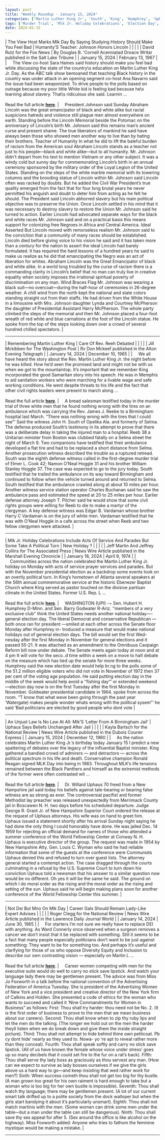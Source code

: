 ```yaml
---
layout: post
title: "Weekly Roundup - January 15, 2024"
categories: ['Martin Luther King Jr', 'South', 'King', 'Humphrey', 'Uphaus', 'Ward Connerly', 'Jo Foxworth', 'Sara Haines', 'Lincoln']
tags: ['Murder Trial', 'Mlk Jr. Holiday Celebrations', 'Election Day', 'Mlk Day']
date: 2024-01-15
---
```


| The View Host Marks Mlk Day By Saying Studying History Should Make You Feel Bad | Humanity’S Teacher: Johnson Honors Lincoln |
|  |  |
| David Rutz for the Fox News | By Douglas B. ‘Cornell  Acenniatad Droace Writar published in the Salt Lake Tribune |
| January 15, 2024 | February 13, 1967 |
| &nbsp;&nbsp;&nbsp;&nbsp;The View co-host Sara Haines said history should make you feel bad while discussing the state of the country\s education on Martin Luther King Jr. Day. As the ABC talk show bemoaned that teaching Black history in the country was under attack in an opening segment co-host Ana Navarro said the issue had been weaponized. To drive people to the polls based on outrage because my poor little White kid is feeling bad because he\s learning about slavery. That\s ridiculous she said. Learnin ...<br><br>Read the full article <b>[here](https://www.foxnews.com/media/the-view-host-marks-mlk-day-saying-studying-history-make-feel-bad)</b>. | &nbsp;&nbsp;&nbsp;&nbsp;President Johnson said Sunday Abraham Lincoln was the great emancipator of black and white alike but racial suspicions hatreds and violence still plague men almost everywhere on earth. Standing before the Lincoln Memorial beside the Potomac on the anniversary of Lincoln’s birth Mr. Johnson said this remains man’s ancient curse and present shame. The true liberators of mankind he said have always been those who showed men another way to live than by hating their brothers. Teacher of Humanity In what he did to lift the baleful burden of racism from the American soul Abraham Lincoln stands as a teacher not just to his people—black and white alike—but to all humanity. Mr. Johnson didn’t depart from his text to mention Vietnam or any other subject. It was a windy cold but sunny day for commemorating Lincoln’s birth in an annual ceremony sponsored by the military order of the Loyal Legion of the United States. Standing on the steps of the white marble memorial with its towering columns and the brooding statue of Lincoln within Mr. Johnson said Lincoln often was racked by doubts. But he added the Civil War President’s true quality emerged from the fact that for four long brutal years he never permitted his anguish and doubt to deter him from acting as he felt he should. The President said Lincoln abhorred slavery but his main political objective was to preserve the Union. Once Lincoln settled in his mind that it was necessary to destroy slavery to restore the Union Mr. Johnson said he turned to action. Earlier Lincoln had advocated separate ways for the black and white races Mr. Johnson said and on a practical basis this means support for colonizing free Negroes in Africa and Central America. Ideal Asserted But Lincoln moved with remorseless realism Mr. Johnson said to the conviction that a community of many races should be established. Lincoln died before giving voice to his vision he said and it has taken more than a century for the nation to assert the ideal Lincoln had barely formulated. It has required the hard lessons of a hundred years he said to make us realize as he did that emancipating the Negro was an act of liberation for whites. Abraham Lincoln was the Great Emancipator of black and white alike. In a world long troubled by the curse of racism there is a commanding clarity in Lincoln’s belief that no man can truly live in creative equality when society imposes the irrational spiritual poverty of discrimination on any man. Wind Braces Flag Mr. Johnson was wearing a black suit—no overcoat—during the half-hour of ceremonies in 26-degree weather. A chill wind from the north kept the national and state colors standing straight out from their staffs. He had driven from the White House in a limousine with Mrs. Johnson daughter Lynda and Courtney McPherson the daughter of Presidential Assistant Harry McPherson. The whole party climbed the steps of the memorial and then Mr. Johnson placed a four-foot wreath of red white and blue carnations at the foot of the Lincoln statue. He spoke from the top of the steps looking down over a crowd of several hundred chilled spectators. |

---

| Remembering Martin Luther King | Care Of Rev. Reeh Debated |
|  |  |
| Jill Mckibben for The Washington Post | Rv Don Mckeef published in the Alton Evening Telegraph |
| January 14, 2024 | December 10, 1965 |
| &nbsp;&nbsp;&nbsp;&nbsp;We all have heard the story about the Rev. Martin Luther King Jr. the night before he was killed. How he’d seen the promised land and might not be with us when we got to the mountaintop. It’s important that we remember King incorporated the good Samaritan story into his speech. He was in Memphis to aid sanitation workers who were marching for a livable wage and safe working conditions. He went despite threats to his life and the fact that other civil rights leaders were present to march along ...<br><br>Read the full article <b>[here](https://www.washingtonpost.com/opinions/2024/01/14/remembering-martin-luther-king/)</b>. | &nbsp;&nbsp;&nbsp;&nbsp;A bread salesman testified today in the murder trial of three white men that he found nothing wrong with the tires on an ambulance which was carrying the Rev. James J. Reebe to a Birmingham hospital last March. “There was nothing wrong with the tires that I could see”’ Said the witness John H. South of Opelika Ala. and formerly of Selma. The defense produced South’s testimony in its attempt to prove that there was a deliberate delay in taking the injured man to a hospital. Reeb 38 a Unitarian minister from Boston was clubbed fatally on a Selma street the night of March 9. Two companions have testified that their ambulance developed a flat tire and had to be replaced a short distance from Selma. Another prosecution witness described the trouble as a ruptured retread. South was the eighth defense witness called in the first-degree murder trial of Elmer L. Cook 42; Namon O’Neal Hoggle 31 and his brother William Stanley Hoggle 37. The case was expected to go to the jury today. South testified that he trailed the ambulance on its way toward Birmingham and continued to follow when the vehicle turned around and returned to Selma. South testified that the ambulance crawled along at about 10 miles per hour. Another witness service station operator Charles Buchanan said he saw the ambulance pass and estimated the speed at 20 to 25 miles per hour. Earlier defense attorney Joseph T. Pilcher said he would show that some civil rights groups were willing for Reeb to die to make a martyr of the clergyman. A key defense witness was Edgar B. Vardaman whose brother Harry C Vardaman is on the jury of white men. Vardaman testified that he was with O’Neal Hoggle in a cafe across the street when Reeb and two fellow clergymen were attacked. |

---

| Mlk Jr. Holiday Celebrations Include Acts Of Service And Parades But Some Take A Political Turn | New Holiday ? |
|  |  |
| Jeff Martin And Jeffrey Collins for The Associated Press | News Wire Article published in the Marshall Evening Chronicle |
| January 16, 2024 | April 9, 1974 |
| &nbsp;&nbsp;&nbsp;&nbsp;Communities across the nation celebrated the Martin Luther King Jr. holiday on Monday with acts of service prayer services and parades. But with the November presidential election as a backdrop some events took on an overtly political turn. In King’s hometown of Atlanta several speakers at the 56th annual commemorative service at the historic Ebenezer Baptist Church where King served as pastor touched on the divisive partisan climate in the United States. Former U.S. Rep. L ...<br><br>Read the full article <b>[here](https://apnews.com/article/mlk-martin-luther-king-f4bb0a82ab0fd77c4e2670132f77e575)</b>. | &nbsp;&nbsp;&nbsp;&nbsp;WASHINGTON (UPI) -~ Sen. Hubert H. Humphrey D-Minn. and Sen. Barry Godwater R-Ariz. ‘‘members of a very exclusive club’’ think the United States needs another national holiday—-general election day. The liberal Democrat and conservative Republican —both once ran for president —smiled at each other across the Senate floor Monday after Humphrey in- troduced a measure that would make national holidays out of general election days. The bill would set the first Wed- nesday after the first Monday in November for general elections and it passed 55-21. It was attached as an amendment to the Omnibuus Caopaign Reform bill now under debate. The Senate meets again today at noon and at 4 pm It will vote for the seco..d time within a week on a move to halt debate on the measure which has tied up the senate for more three weeks. Humphrey said the new election date would help br.ng to the polls some of the 51.2 million eligible voters who did not vote in November of 1972 then 37 per cent of the voting age population. He said putting election day in the middle of the week would help avoid a ‘‘fishing day”’ or extended weekend —election day now is on the first Tuesday after the first Monday in November. Goldwater presidential candidate in 1964. spoke from across the room. “T know that what weve been going through the past year ‘Watergate) makes people wonder whats wrong with the political sysem”’ he said ‘Bad politicians are elected by good people who dont vote |

---

| An Unjust Law Is No Law At All: Mlk’S ‘Letter From A Birmingham Jail’ | Uphaus Says Beliefs Unchanged After Jail |
|  |  |
| Kayla Bartsch for the National Review | News Wire Article published in the Dubois Courier Express |
| January 15, 2024 | December 12, 1960 |
| &nbsp;&nbsp;&nbsp;&nbsp;As the nation celebrates Martin Luther King Jr.’s birthday today January 15 I predict a new spattering of debates over the legacy of the influential Baptist minister. King gathered a bandied crowd of admirers — and detractors — across the political spectrum in his life and death. Conservative champion Ronald Reagan signed MLK Day into being in 1983. Throughout MLK’s life tensions remained between the Black Panthers and himself as the extremist methods of the former were often contrasted wit ...<br><br>Read the full article <b>[here](https://www.nationalreview.com/corner/an-unjust-law-is-no-law-at-all-mlks-letter-from-a-birmingham-jail/)</b>. | &nbsp;&nbsp;&nbsp;&nbsp;Dr. Willard Uphaus 70 freed from a New Hampshire jail said today his beliefs against tale-bearing or bearing false witness are as strong as ever. The controversial pacifist and former Methodist lay preacher was released unexpectedly from Merrimack County jail in Boscawen N. H. two days before his scheduled departure. Judge George R. Grant Jr. of New Hampshire Superior Court ordered the release at the request of Uphaus attorneys. His wife was on hand to greet him. Uphaus issued a statement shortly after his arrival Sunday night saying he had done the only thing I could honorably have done. He was jailed Dec. 14 1959 for rejecting an official demand for names of those who attended a summer conference of the World Fellowship Center at Conway N. H. Uphaus is executive director of the group. The request was made in 1954 by New Hampshire Atty. Gen. Louis C. Wyman who said he had reliable information that some of the guests at the conference were Communists Uphaus denied this and refused to turn over guest lists. The attorney general started a contempt action. The case dragged through the courts culminating in a refusal by the U.S. Supreme Court to turn down his conviction Uphaus told a newsman that his answer to a similar question now would be no different. Oh yes it will be the same he said. The ground on which I do moral order as the rising and the moral order as the rising and setting of the sun. Uphaus said he will begin making plans soon for another conference of the World Fellowship Center this summer. |

---

| Not Dei But Mno On Mlk Day | Career Gals Should Remain Lady-Like Expert Advises |
|  |  |
| Roger Clegg for the National Review | News Wire Article published in the Lawrence Daily Journal World |
| January 14, 2024 | June 30, 1965 |
| &nbsp;&nbsp;&nbsp;&nbsp;For starters I’m not sure we really have to replace DEI with anything. As Ward Connerly once observed when a surgeon removes a cancer we don’t insist that it be replaced with something. Still it seems to be a fact that many people especially politicians don’t want to be just against something: They want to be for something too. And perhaps it’s useful and clarifying for those of us who oppose Diversity Equity and Inclusion to describe our own contrasting vision — especially on Martin L ...<br><br>Read the full article <b>[here](https://www.nationalreview.com/corner/not-dei-but-mno-on-mlk-day/)</b>. | &nbsp;&nbsp;&nbsp;&nbsp;Career women competing with men for the executive suite would do well to carry no stick save lipstick. And watch your language lady there may be gentlemen present. The advice was from Miss Jo Foxworth in a talk before the national convention of the Advertising Federation of America Tuesday. She is president of the Advertising Women of New York and a vice president and creative director of the New York firm of Calkins and Holden. She presented a code of ethics for the woman who wants to succeed and called it ‘Nine Commandments for Women in Business” as follows: First: Thou shall try harder: thou need not be No. 2. (It is the first order of business to prove to the men that we mean business about our careers). Second: Thou shall know when to zip thy ruby lips and let the men do the talking. (The longer we hold out on the men the harder theyll listen when we do break down and give them the inside straight picture). Third: Thou shall not attempt to hide behind thine own petticoat. Pb cy dont hide’ nearly as they used to. Nowa-  yo ‘re apt to reveal rather more than they conceal). Fourth: Thou shall speak softly and carry no stick save lipstick. (All of us have known the female whose voice under stress’ goes up so many decibels that it could set fire to the fur on a rat’s back). Fifth: Thou shall serve thy lady boss as graciously as thou servest any man. (How can we expect to survive as lady bosses ourselves if we give the girls above us a hard way to go—and keep insisting that wed rather work for men?) Sixth: When success cometh thou shall not get too big for thy bustle. (A man grown too great for his own raiment is hard enough to take but a woman who is too big for her own bustle is impossible). Seventh: Thou shall watch thy language; there may be gentlemen present. (A lot of our current smart talk drifted up to a polite society from the dock walloper but when the girls start bandying it about it’s particularly unsmart). Eighth: Thou shall not match martinis with the men. (Some women can drink some men under the table—but a man under the table can still be dangerous). Ninth: Thou shall save thy sex appeal for after 5. (Sex around the office is like alcohol on the highway). Miss Foxworth added: Anyone who tries to fathom the feminine mystique would be making a mistake. |

---

